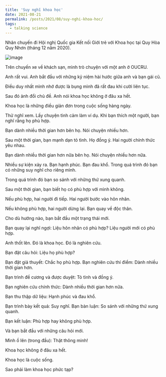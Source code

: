 ```yaml
---
title: 'Suy nghĩ khoa học'
date: 2021-08-21
permalink: /posts/2021/08/suy-nghi-khoa-hoc/
tags:
  - talking science
---
```

Nhân chuyến đi Hội nghị Quốc gia Kết nối Giới trẻ với Khoa học tại Quy Hòa Quy Nhơn (tháng 12 năm 2020).

![image](https://user-images.githubusercontent.com/62500890/130347359-379202df-cddf-4e78-93fc-59f323ceabef.png)

Trên chuyến xe về khách sạn, mình trò chuyện với một anh ở OUCRU.

Anh rất vui. Anh bắt đầu với những kỷ niệm hài hước giữa anh và bạn gái cũ.

Điều duy nhất mình nhớ được là bụng mình đã rất đau khi cười liên tục.

Sau đó ảnh đổi chủ đề. Anh nói khoa học không ở đâu xa hết.

Khoa học là những điều giản đơn trong cuộc sống hàng ngày.

Thử nghĩ xem. Lấy chuyện tình cảm làm ví dụ. Khi bạn thích một người, bạn nghĩ rằng họ phù hợp.

Bạn dành nhiều thời gian hơn bên họ. Nói chuyện nhiều hơn.

Sau một thời gian, bạn mạnh dạn tỏ tình. Họ đồng ý. Hai người chính thức yêu nhau.

Bạn dành nhiều thời gian hơn nữa bên họ. Nói chuyện nhiều hơn nữa.

Nhiều sự kiện xảy ra. Bạn hạnh phúc. Bạn đau khổ. Trong quá trình đó bạn có những suy nghĩ cho riêng mình.

Trong quá trình đó bạn so sánh với những thứ xung quanh.

Sau một thời gian, bạn biết họ có phù hợp với mình không.

Nếu phù hợp, hai người đi tiếp. Hai người bước vào hôn nhân.

Nếu không phù hợp, hai người dừng lại. Bạn quay về độc thân.

Cho dù hướng nào, bạn bắt đầu một trạng thái mới.

Bạn quay lại nghĩ ngợi: Liệu hôn nhân có phù hợp? Liệu người mới có phù hợp.

Anh thốt lên. Đó là khoa học. Đó là nghiên cứu.

Bạn đặt câu hỏi: Liệu họ phù hợp?

Bạn đặt giả thuyết: Chắc họ phù hợp. Bạn nghiên cứu thí điểm: Dành nhiều thời gian hơn.

Bạn trình đề cương và được duyệt: Tỏ tình và đồng ý.

Bạn nghiên cứu chính thức: Dành nhiều thời gian hơn nữa.

Bạn thu thập dữ liệu: Hạnh phúc và đau khổ.

Bạn trình bày kết quả: Suy nghĩ. Bạn bàn luận: So sánh với những thứ xung quanh.

Bạn kết luận: Phù hợp hay không phù hợp.

Và bạn bắt đầu với những câu hỏi mới.

Mình ồ lên (trong đầu): Thật thông minh!

Khoa học không ở đâu xa hết.

Khoa học là cuộc sống.

Sao phải làm khoa học phức tạp?

